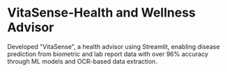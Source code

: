 # __VitaSense-Health and Wellness Advisor__
Developed "VitaSense", a health advisor using Streamlit, enabling disease prediction from biometric and lab report data with over 96% accuracy through ML models and OCR-based data extraction.
